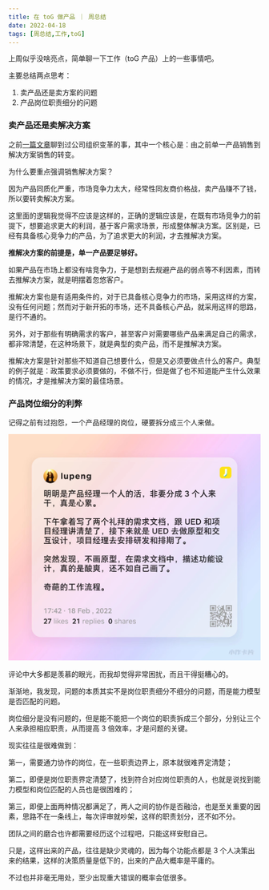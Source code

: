 ```yaml
---
title: 在 toG 做产品 ｜ 周总结
date: 2022-04-18
tags: [周总结,工作,toG]
---
```


上周似乎没啥亮点，简单聊一下工作（toG 产品）上的一些事情吧。

主要总结两点思考：
1. 卖产品还是卖方案的问题
2. 产品岗位职责细分的问题

<!-- more -->

### 卖产品还是卖解决方案

之前[一篇文章](https://mp.weixin.qq.com/s/btIy_z6qrT1hyk41Z4spYw)聊到过公司组织变革的事，其中一个核心是：由之前单一产品销售到解决方案销售的转变。

为什么要重点强调销售解决方案？

因为产品同质化严重，市场竞争力太大，经常性同友商价格战，卖产品赚不了钱，所以要转卖解决方案。

这里面的逻辑我觉得不应该是这样的，正确的逻辑应该是，在既有市场竞争力的前提下，想要追求更大的利润，基于客户需求场景，形成整体解决方案。区别是，已经有具备核心竞争力的产品，为了追求更大的利润，才去推解决方案。

**推解决方案的前提是，单一产品要足够好。**

如果产品在市场上都没有啥竞争力，于是想到去规避产品的弱点等不利因素，而转去推解决方案，就是明摆着忽悠客户。

推解决方案也是有适用条件的，对于已具备核心竞争力的市场，采用这样的方案，没有任何问题；然而对于新开拓的市场，还不具备核心产品，就采用这样的思路，是行不通的。

另外，对于那些有明确需求的客户，甚至客户对需要哪些产品来满足自己的需求，都非常清楚，在这种场景下，就是典型的卖产品，而不是推解决方案。

推解决方案是针对那些不知道自己想要什么，但是又必须要做点什么的客户。典型的例子就是：政策要求必须要做的，不做不行，但是做了也不知道能产生什么效果的情况，才是推解决方案的最佳场景。

### 产品岗位细分的利弊

记得之前有过抱怨，一个产品经理的岗位，硬要拆分成三个人来做。

![](../image/2022-04-18-toG/IMG_0835.JPG)

评论中大多都是羡慕的眼光，而我却觉得非常困扰，而且干得挺糟心的。

渐渐地，我发现，问题的本质其实不是岗位职责细分不细分的问题，而是能力模型是否匹配的问题。

岗位细分是没有问题的，但是能不能把一个岗位的职责拆成三个部分，分别让三个人来承担相应职责，从而提高 3 倍效率，才是问题的关键。

现实往往是很难做到：

第一，需要通力协作的岗位，在一些职责边界上，原本就很难界定清楚；

第二，即便是岗位职责界定清楚了，找到符合对应岗位职责的人，也就是说找到能力模型和岗位匹配的人员也是很困难的；

第三，即便上面两种情况都满足了，两人之间的协作是否融洽，也是至关重要的因素，思路不在一条线上，每次评审就吵架，这样的职责划分，还不如不分。

团队之间的磨合也许都需要经历这个过程吧，只能这样安慰自己。

只是，这样出来的产品，往往是缺少灵魂的，因为每个功能点都是 3 个人决策出来的结果，这样的决策质量是低下的，出来的产品大概率是平庸的。

不过也并非毫无用处，至少出现重大错误的概率会低很多。


